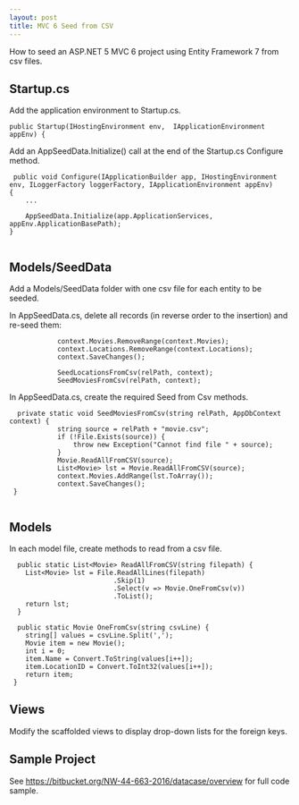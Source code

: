 ```yaml
---
layout: post
title: MVC 6 Seed from CSV
---
```


How to seed an ASP.NET 5 MVC 6 project using Entity Framework 7 from csv files.

## Startup.cs
Add the application environment to Startup.cs.

``` 
public Startup(IHostingEnvironment env,  IApplicationEnvironment appEnv) {
```

Add an AppSeedData.Initialize() call at the end of the Startup.cs Configure method.

```
 public void Configure(IApplicationBuilder app, IHostingEnvironment env, ILoggerFactory loggerFactory, IApplicationEnvironment appEnv)
{
    ...
          
    AppSeedData.Initialize(app.ApplicationServices, appEnv.ApplicationBasePath);
}
        
```

## Models/SeedData

Add a Models/SeedData folder with one csv file for each entity to be seeded.

In AppSeedData.cs, delete all records (in reverse order to the insertion) and re-seed them:

```
            context.Movies.RemoveRange(context.Movies);
            context.Locations.RemoveRange(context.Locations);
            context.SaveChanges();

            SeedLocationsFromCsv(relPath, context);
            SeedMoviesFromCsv(relPath, context);
```

In AppSeedData.cs, create the required Seed from Csv methods.

```
  private static void SeedMoviesFromCsv(string relPath, AppDbContext context) {
            string source = relPath + "movie.csv";
            if (!File.Exists(source)) {
                throw new Exception("Cannot find file " + source);
            }
            Movie.ReadAllFromCSV(source);
            List<Movie> lst = Movie.ReadAllFromCSV(source);
            context.Movies.AddRange(lst.ToArray());
            context.SaveChanges();
 }
        
```

## Models

In each model file, create methods to read from a csv file.

```
  public static List<Movie> ReadAllFromCSV(string filepath) {
    List<Movie> lst = File.ReadAllLines(filepath)
                          .Skip(1)
                          .Select(v => Movie.OneFromCsv(v))
                          .ToList();
    return lst;
  }

  public static Movie OneFromCsv(string csvLine) {
    string[] values = csvLine.Split(',');
    Movie item = new Movie();
    int i = 0;
    item.Name = Convert.ToString(values[i++]);
    item.LocationID = Convert.ToInt32(values[i++]);
    return item;
 }
```

## Views

Modify the scaffolded views to display drop-down lists for the foreign keys. 

## Sample Project

See https://bitbucket.org/NW-44-663-2016/datacase/overview for full code sample.


